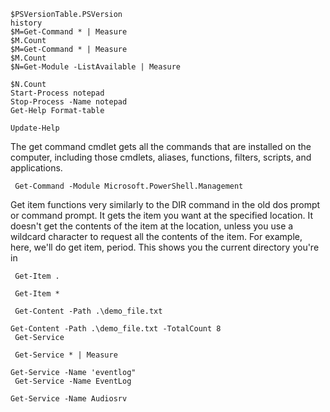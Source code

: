 `$PSVersionTable.PSVersion`  
`history`  
`$M=Get-Command * | Measure`  
`$M.Count`  
`$M=Get-Command * | Measure`  
`$M.Count`  
`$N=Get-Module -ListAvailable | Measure`  

`$N.Count`  
`Start-Process notepad`  
`Stop-Process -Name notepad`  
`Get-Help Format-table`  

`Update-Help`  

The get command cmdlet gets all the commands that are installed on the computer,
including those cmdlets, aliases, functions, filters, scripts,
and applications.

` Get-Command -Module Microsoft.PowerShell.Management`  


Get item functions very similarly to the DIR command in the old dos
prompt or command prompt. It gets the item you want at the specified location.
It doesn't get the contents of the item at the location,
unless you use a wildcard character to request all the contents of the item.
For example, here, we'll do get item, period.
This shows you the current directory you're in

` Get-Item .`  

` Get-Item *`  

` Get-Content -Path .\demo_file.txt`

`Get-Content -Path .\demo_file.txt -TotalCount 8`  
` Get-Service`

` Get-Service * | Measure`  

`Get-Service -Name 'eventlog"`  
` Get-Service -Name EventLog` 

`Get-Service -Name Audiosrv` 


